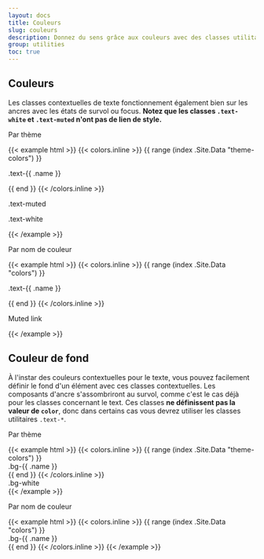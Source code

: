 ```yaml
---
layout: docs
title: Couleurs
slug: couleurs
description: Donnez du sens grâce aux couleurs avec des classes utilitaires prévues à cet effet. Cela inclut également le support des états au survol.
group: utilities
toc: true
---
```


## Couleurs

Les classes contextuelles de texte fonctionnement également bien sur les ancres avec les états de survol ou focus. **Notez que les classes `.text-white` et `.text-muted` n'ont pas de lien de style.**

<div class="row">
<div class="col-lg-6">
<p class="h3">Par thème</p>
{{< example html >}}
{{< colors.inline >}}
{{ range (index .Site.Data "theme-colors") }}
<p class="text-{{ .name }}{{ if eq .name "light" }} bg-dark{{ end }}">.text-{{ .name }}</p>{{ end }}
{{< /colors.inline >}}
<p class="text-muted">.text-muted</p>
<p class="text-white bg-dark">.text-white</p>
{{< /example >}}
</div>
<div class="col-lg-6">
<p class="h3">Par nom de couleur</p>
{{< example html >}}
{{< colors.inline >}}
{{ range (index .Site.Data "colors") }}
<p class="text-{{ .name }}{{ if eq .name "white" }} bg-dark{{ end }}">.text-{{ .name }}</p>{{ end }}
{{< /colors.inline >}}
<p class="text-muted">Muted link</p>
{{< /example >}}
</div>
</div>

## Couleur de fond

À l'instar des couleurs contextuelles pour le texte, vous pouvez facilement définir le fond d'un élément avec ces classes contextuelles. Les composants d'ancre s'assombriront au survol, comme c'est le cas déjà pour les classes concernant le text. Ces classes **ne définissent pas la valeur de `color`**, donc dans certains cas vous devrez utiliser les classes utilitaires `.text-*`.

<div class="row">
<div class="col-lg-6">
<p class="h3">Par thème</p>
{{< example html >}}
{{< colors.inline >}}
{{ range (index .Site.Data "theme-colors") }}
<div class="p-3 mb-2 bg-{{ .name }} {{ if or (eq .name "light") (eq .name "warning") }}text-dark{{ else }}text-white{{ end }}">.bg-{{ .name }}</div>{{ end }}
{{< /colors.inline >}}
<div class="p-3 mb-2 bg-white text-dark">.bg-white</div>
{{< /example >}}
</div>
<div class="col-lg-6">
<p class="h3">Par nom de couleur</p>
{{< example html >}}
{{< colors.inline >}}
{{ range (index .Site.Data "colors") }}
<div class="p-3 mb-2 bg-{{ .name }} {{ if or (eq .name "white") (eq .name "yellow") (eq .name "green") (eq .name "teal") }}text-dark{{ else }}text-white{{ end }}">.bg-{{ .name }}</div>{{ end }}
{{< /colors.inline >}}
{{< /example >}}
</div>
</div>
